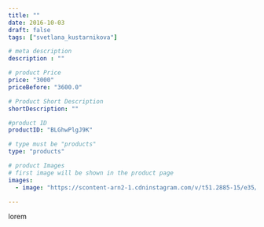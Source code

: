 ```yaml
---
title: ""
date: 2016-10-03
draft: false
tags: ["svetlana_kustarnikova"]

# meta description
description : ""

# product Price
price: "3000"
priceBefore: "3600.0"

# Product Short Description
shortDescription: ""

#product ID
productID: "BLGhwPlgJ9K"

# type must be "products"
type: "products"

# product Images
# first image will be shown in the product page
images:
  - image: "https://scontent-arn2-1.cdninstagram.com/v/t51.2885-15/e35/14561940_1077884782296623_422990605765836800_n.jpg?tp=1&_nc_ht=scontent-arn2-1.cdninstagram.com&_nc_cat=111&_nc_ohc=1e4bMCPOR4kAX9MRoEV&ccb=7-4&oh=ef717728b3605f806ae4e2dd4f910005&oe=6083715F&ig_cache_key=MTM1MjkxNzE4ODg3NjQ3NjIzNA%3D%3D.2-ccb7-4"

---
```

lorem
